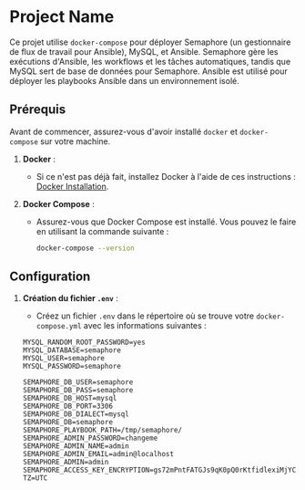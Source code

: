 # Project Name

Ce projet utilise `docker-compose` pour déployer Semaphore (un gestionnaire de flux de travail pour Ansible), MySQL, et Ansible. Semaphore gère les exécutions d'Ansible, les workflows et les tâches automatiques, tandis que MySQL sert de base de données pour Semaphore. Ansible est utilisé pour déployer les playbooks Ansible dans un environnement isolé.

## Prérequis

Avant de commencer, assurez-vous d'avoir installé `docker` et `docker-compose` sur votre machine.

1. **Docker** :
   - Si ce n'est pas déjà fait, installez Docker à l'aide de ces instructions : [Docker Installation](https://docs.docker.com/get-docker/).

2. **Docker Compose** :
   - Assurez-vous que Docker Compose est installé. Vous pouvez le faire en utilisant la commande suivante :
     ```bash
     docker-compose --version
     ```

## Configuration

1. **Création du fichier `.env`** :
   - Créez un fichier `.env` dans le répertoire où se trouve votre `docker-compose.yml` avec les informations suivantes :

   ```env
   MYSQL_RANDOM_ROOT_PASSWORD=yes
   MYSQL_DATABASE=semaphore
   MYSQL_USER=semaphore
   MYSQL_PASSWORD=semaphore

   SEMAPHORE_DB_USER=semaphore
   SEMAPHORE_DB_PASS=semaphore
   SEMAPHORE_DB_HOST=mysql
   SEMAPHORE_DB_PORT=3306
   SEMAPHORE_DB_DIALECT=mysql
   SEMAPHORE_DB=semaphore
   SEMAPHORE_PLAYBOOK_PATH=/tmp/semaphore/
   SEMAPHORE_ADMIN_PASSWORD=changeme
   SEMAPHORE_ADMIN_NAME=admin
   SEMAPHORE_ADMIN_EMAIL=admin@localhost
   SEMAPHORE_ADMIN=admin
   SEMAPHORE_ACCESS_KEY_ENCRYPTION=gs72mPntFATGJs9qK0pQ0rKtfidlexiMjYCH9gWKhTU=
   TZ=UTC
